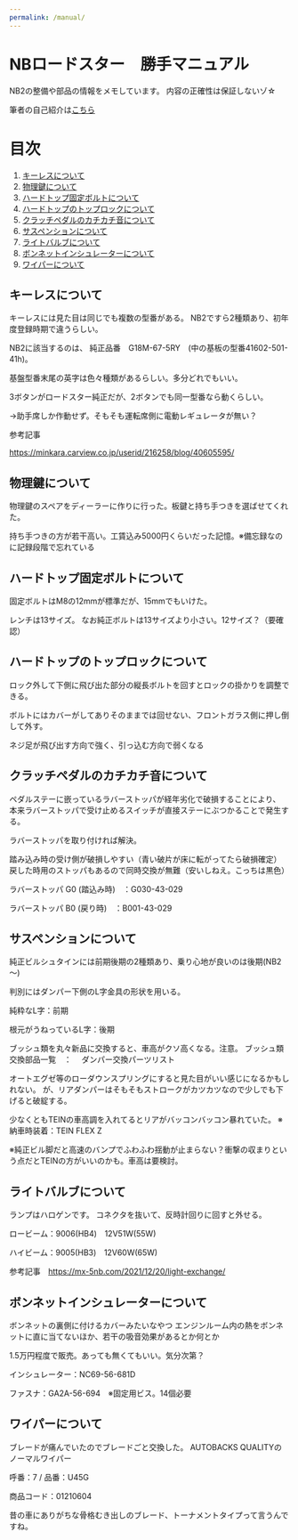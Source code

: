 ```yaml
---
permalink: /manual/
---
```

# NBロードスター　勝手マニュアル

NB2の整備や部品の情報をメモしています。
内容の正確性は保証しないゾ☆

筆者の自己紹介は<a href="https://misosiru-tech.github.io/memo/my-mx5">こちら</a>

# 目次

1. [キーレスについて](#キーレスについて)
1. [物理鍵について](#キーレスについて)
1. [ハードトップ固定ボルトについて](#ハードトップ固定ボルトについて)
1. [ハードトップのトップロックについて](#ハードトップのトップロックについて)
1. [クラッチペダルのカチカチ音について](#クラッチペダルのカチカチ音について)
1. [サスペンションについて](#サスペンションについて)
1. [ライトバルブについて](#ライトバルブについて)
1. [ボンネットインシュレーターについて](#ボンネットインシュレーターについて)
1. [ワイパーについて](#ワイパーについて)

## キーレスについて

キーレスには見た目は同じでも複数の型番がある。
NB2ですら2種類あり、初年度登録時期で違うらしい。

NB2に該当するのは、
純正品番　G18M-67-5RY　(中の基板の型番41602-501-41h)。

基盤型番末尾の英字は色々種類があるらしい。多分どれでもいい。

3ボタンがロードスター純正だが、2ボタンでも同一型番なら動くらしい。

→助手席しか作動せず。そもそも運転席側に電動レギュレータが無い？

参考記事　

https://minkara.carview.co.jp/userid/216258/blog/40605595/

## 物理鍵について

物理鍵のスペアをディーラーに作りに行った。板鍵と持ち手つきを選ばせてくれた。

持ち手つきの方が若干高い。工賃込み5000円くらいだった記憶。※備忘録なのに記録段階で忘れている



## ハードトップ固定ボルトについて

固定ボルトはM8の12mmが標準だが、15mmでもいけた。

レンチは13サイズ。
なお純正ボルトは13サイズより小さい。12サイズ？（要確認）



## ハードトップのトップロックについて

ロック外して下側に飛び出た部分の縦長ボルトを回すとロックの掛かりを調整できる。

ボルトにはカバーがしてありそのままでは回せない、フロントガラス側に押し倒して外す。

ネジ足が飛び出す方向で強く、引っ込む方向で弱くなる



## クラッチペダルのカチカチ音について

ペダルステーに嵌っているラバーストッパが経年劣化で破損することにより、
本来ラバーストッパで受け止めるスイッチが直接ステーにぶつかることで発生する。

ラバーストッパを取り付ければ解決。

踏み込み時の受け側が破損しやすい（青い破片が床に転がってたら破損確定）
戻した時用のストッパもあるので同時交換が無難（安いしねえ。こっちは黒色）

ラバーストッパ G0 (踏込み時)　：G030-43-029

ラバーストッパ B0 (戻り時)　：B001-43-029 




## サスペンションについて

純正ビルシュタインには前期後期の2種類あり、乗り心地が良いのは後期(NB2～)

判別にはダンパー下側のL字金具の形状を用いる。

純粋なL字：前期

根元がうねっているL字：後期

ブッシュ類を丸々新品に交換すると、車高がクソ高くなる。注意。
ブッシュ類交換部品一覧　：　 ダンパー交換パーツリスト

オートエグゼ等のローダウンスプリングにすると見た目がいい感じになるかもしれない。
が、リアダンパーはそもそもストロークがカツカツなので少しでも下げると破綻する。

少なくともTEINの車高調を入れてるとリアがバッコンバッコン暴れていた。
※納車時装着：TEIN FLEX Z

※純正ビル脚だと高速のバンプでふわふわ揺動が止まらない？衝撃の収まりという点だとTEINの方がいいのかも。車高は要検討。




## ライトバルブについて

ランプはハロゲンです。
コネクタを抜いて、反時計回りに回すと外せる。

ロービーム：9006(HB4)　12V51W(55W) 

ハイビーム：9005(HB3)　12V60W(65W)

参考記事　https://mx-5nb.com/2021/12/20/light-exchange/



## ボンネットインシュレーターについて

ボンネットの裏側に付けるカバーみたいなやつ
エンジンルーム内の熱をボンネットに直に当てないほか、若干の吸音効果があるとか何とか

1.5万円程度で販売。あっても無くてもいい。気分次第？

インシュレーター：NC69-56-681D

ファスナ：GA2A-56-694　※固定用ビス。14個必要

## ワイパーについて

ブレードが痛んでいたのでブレードごと交換した。
AUTOBACKS QUALITYのノーマルワイパー

呼番：7 / 品番：U45G

商品コード：01210604

昔の車にありがちな骨格むき出しのブレード、トーナメントタイプって言うんですね。




